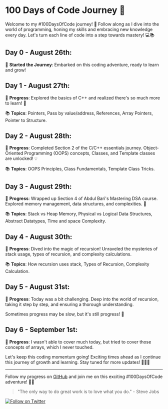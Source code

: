 # 100 Days of Code Journey 🚀

Welcome to my #100DaysOfCode journey! 🌟 Follow along as I dive into the world of programming, honing my skills and embracing new knowledge every day. Let's turn each line of code into a step towards mastery! 💻📚

## Day 0 - August 26th:

🎉 **Started the Journey**: Embarked on this coding adventure, ready to learn and grow!

## Day 1 - August 27th:

🎯 **Progress**: Explored the basics of C++ and realized there's so much more to learn! 🤯

📚 **Topics**: Pointers, Pass by value/address, References, Array Pointers, Pointer to Structure.

## Day 2 - August 28th:

🎯 **Progress**: Completed Section 2 of the C/C++ essentials journey. Object-Oriented Programming (OOPS) concepts, Classes, and Template classes are unlocked! 💡

📚 **Topics**: OOPS Principles, Class Fundamentals, Template Class Tricks.

## Day 3 - August 29th:

🎯 **Progress**: Wrapped up Section 4 of Abdul Bari's Mastering DSA course. Explored memory management, data structures, and complexities. 💪

📚 **Topics**: Stack vs Heap Memory, Physical vs Logical Data Structures, Abstract Datatypes, Time and space Complexity.

## Day 4 - August 30th:

🎯 **Progress**: Dived into the magic of recursion! Unraveled the mysteries of stack usage, types of recursion, and complexity calculations.

📚 **Topics**: How recursion uses stack, Types of Recursion, Complexity Calculation.

## Day 5 - August 31st:

🎯 **Progress**: Today was a bit challenging. Deep into the world of recursion, taking it step by step, and ensuring a thorough understanding.

Sometimes progress may be slow, but it's still progress! 🚀

## Day 6 - September 1st:

🎯 **Progress**: I wasn't able to cover much today, but tried to cover those concepts of arrays, which I never touched.


Let's keep this coding momentum going! Exciting times ahead as I continue this journey of growth and learning. Stay tuned for more updates! 🌱👩‍💻

---

Follow my progress on [GitHub](https://github.com/BalveerSinghYT) and join me on this exciting #100DaysOfCode adventure! 🚀🌈

> "The only way to do great work is to love what you do." - Steve Jobs

[![Follow on Twitter](https://img.shields.io/twitter/follow/balveersinghyt?style=social)](https://twitter.com/balveersinghyt/status/1695314188426518992)
